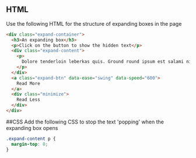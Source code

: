 ## HTML
Use the following HTML for the structure of expanding boxes in the page

```html
<div class="expand-container">
  <h3>An expanding box</h3>
  <p>Click on the button to show the hidden text</p>
  <div class="expand-content">
    <p>
      Dolore tenderloin leberkas quis. Ground round ipsum est salami nisi. Tongue pancetta eiusmod adipisicing proident ham hock culpa turducken. Frankfurter ham hock labore cupim, qui aute pariatur magna. Fatback eu turducken ham hock, adipisicing flank jowl. Meatloaf in proident sed leberkas, turkey sint irure pastrami nulla aute qui capicola ipsum. Ea pork loin quis et.
    </p>
  </div>
  <a class="expand-btn" data-ease="swing" data-speed="600">
    Read More
  </a>
  <div class="minimize">
    Read Less
  </div>
</div>
```

##CSS
Add the following CSS to stop the text 'popping' when the expanding box opens

```css
.expand-content p {
  margin-top: 0;
}
```